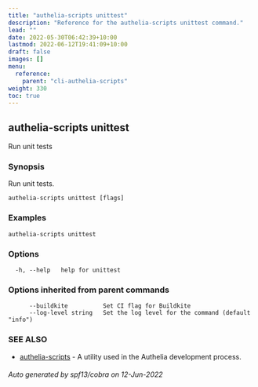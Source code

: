 ```yaml
---
title: "authelia-scripts unittest"
description: "Reference for the authelia-scripts unittest command."
lead: ""
date: 2022-05-30T06:42:39+10:00
lastmod: 2022-06-12T19:41:09+10:00
draft: false
images: []
menu:
  reference:
    parent: "cli-authelia-scripts"
weight: 330
toc: true
---
```


## authelia-scripts unittest

Run unit tests

### Synopsis

Run unit tests.

```
authelia-scripts unittest [flags]
```

### Examples

```
authelia-scripts unittest
```

### Options

```
  -h, --help   help for unittest
```

### Options inherited from parent commands

```
      --buildkite          Set CI flag for Buildkite
      --log-level string   Set the log level for the command (default "info")
```

### SEE ALSO

* [authelia-scripts](authelia-scripts.md)	 - A utility used in the Authelia development process.

###### Auto generated by spf13/cobra on 12-Jun-2022
